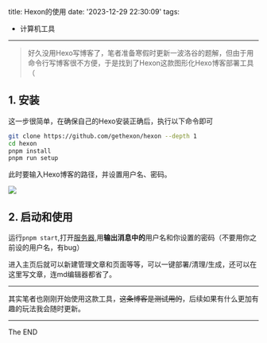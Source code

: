 title: Hexon的使用
date: '2023-12-29 22:30:09'
tags:
  - 计算机工具
---
> 好久没用Hexo写博客了，笔者准备寒假时更新一波洛谷的题解，但由于用命令行写博客很不方便，于是找到了Hexon这款图形化Hexo博客部署工具（

## 1. 安装

这一步很简单，在确保自己的Hexo安装正确后，执行以下命令即可

```bash
git clone https://github.com/gethexon/hexon --depth 1
cd hexon
pnpm install
pnpm run setup
```

此时要输入Hexo博客的路径，并设置用户名、密码。

![](https://i.postimg.cc/rFB32W5P/Snipaste-2023-12-29-22-19-54.png)

## 2. 启动和使用

运行`pnpm start`,打开[服务器](http://localhost:5777),用**输出消息中的**用户名和你设置的密码（不要用你之前设的用户名，有bug）

进入主页后就可以新建管理文章和页面等等，可以一键部署/清理/生成，还可以在这里写文章，连md编辑器都省了。


---

其实笔者也刚刚开始使用这款工具，~~这条博客是测试用的~~，后续如果有什么更加有趣的玩法我会随时更新。


---
The END
